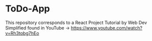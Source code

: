 # ToDo-App
This repository corresponds to a React Project Tutorial by Web Dev Simplified found in YouTube → https://www.youtube.com/watch?v=Rh3tobg7hEo
